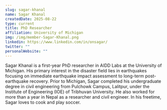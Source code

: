 ```yaml
---
slug: sagar-khanal
name: Sagar Khanal
createdDate: 2025-08-22
type: current
title: PhD Researcher
affiliation: University of Michigan
img: /img/member-Sagar-Khanal.png
linkedin: https://www.linkedin.com/in/onsagar/
twitter: ""
personalWebsite: ""
---
```


Sagar Khanal is a first-year PhD researcher in AIDD Labs at the University of Michigan. His primary interest in the disaster field lies in earthquakes focusing on immediate earthquake impact assessment to long-term post-earthquake recovery. Prior to Michigan, Sagar completed his undergraduate degree in civil engineering from Pulchowk Campus, Lalitpur, under the Institute of Engineering (IOE) of Tribhuvan University. He also worked for more than a year in Nepal as a researcher and civil engineer. In his freetime, Sagar loves to cook and play soccer.